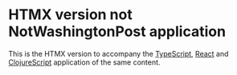 # HTMX version not NotWashingtonPost application

This is the HTMX version to accompany the [TypeScript](https://github.com/penkar/notWapoTSX), [React](https://github.com/penkar/notwashingtonpost) and [ClojureScript](https://github.com/penkar/notwapo-cljs) application of the same content.
